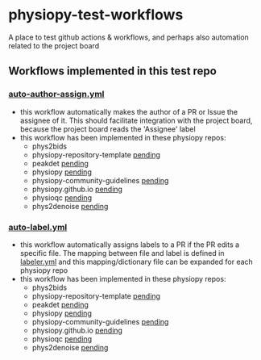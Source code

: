 # physiopy-test-workflows
A place to test github actions & workflows, and perhaps also automation related to the project board 

## Workflows implemented in this test repo
<!-- Some workflows exist in the physiopy repos that are not listed here -->

### [auto-author-assign.yml](.github/workflows/auto-author-assign.yml) 
- this workflow automatically makes the author of a PR or Issue the assignee of it. This should facilitate integration with the project board, because the project board reads the 'Assignee' label
- this workflow has been implemented in these physiopy repos:
   - phys2bids
   - physiopy-repository-template [pending](https://github.com/physiopy/physiopy-repository-template/pull/1)
   - peakdet [pending](https://github.com/physiopy/peakdet/pull/65)
   - physiopy [pending](https://github.com/physiopy/physiopy/pull/11)
   - physiopy-community-guidelines [pending](https://github.com/physiopy/physiopy-community-guidelines/pull/6)
   - physiopy.github.io [pending](https://github.com/physiopy/physiopy.github.io/pull/52)
   - physioqc [pending](https://github.com/physiopy/physioqc/pull/18)
   - phys2denoise [pending](https://github.com/physiopy/phys2denoise/pull/52)

### [auto-label.yml](.github/workflows/auto-label.yml) 
- this workflow automatically assigns labels to a PR if the PR edits a specific file. The mapping between file and label is defined in [labeler.yml](.github/labeler.yml) and this mapping/dictionary file can be expanded for each physiopy repo 
- this workflow has been implemented in these physiopy repos:
   - phys2bids
   - physiopy-repository-template [pending](https://github.com/physiopy/physiopy-repository-template/pull/1)
   - peakdet [pending](https://github.com/physiopy/peakdet/pull/65)
   - physiopy [pending](https://github.com/physiopy/physiopy/pull/11)
   - physiopy-community-guidelines [pending](https://github.com/physiopy/physiopy-community-guidelines/pull/6)
   - physiopy.github.io [pending](https://github.com/physiopy/physiopy.github.io/pull/52)
   - physioqc [pending](https://github.com/physiopy/physioqc/pull/18)
   - phys2denoise [pending](https://github.com/physiopy/phys2denoise/pull/52)
